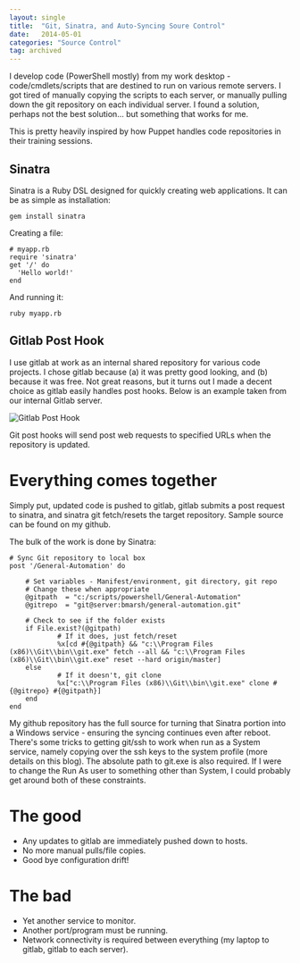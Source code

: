 ```yaml
---
layout: single
title:  "Git, Sinatra, and Auto-Syncing Soure Control"
date:   2014-05-01
categories: "Source Control"
tag: archived
---
```


I develop code (PowerShell mostly) from my work desktop - code/cmdlets/scripts that are destined to run on various remote servers. I got tired of manually copying the scripts to each server, or manually pulling down the git repository on each individual server. I found a solution, perhaps not the best solution... but something that works for me.

This is pretty heavily inspired by how Puppet handles code repositories in their training sessions.

## Sinatra

Sinatra is a Ruby DSL designed for quickly creating web applications. It can be as simple as installation:

`gem install sinatra`

Creating a file:

```language-ruby
# myapp.rb
require 'sinatra'
get '/' do
  'Hello world!'
end
```

And running it:

`ruby myapp.rb`

## Gitlab Post Hook

I use gitlab at work as an internal shared repository for various code projects. I chose gitlab because (a) it was pretty good looking, and (b) because it was free. Not great reasons, but it turns out I made a decent choice as gitlab easily handles post hooks. Below is an example taken from our internal Gitlab server.

![Gitlab Post Hook]("/images/PostHook.png")

Git post hooks will send post web requests to specified URLs when the repository is updated.

# Everything comes together

Simply put, updated code is pushed to gitlab, gitlab submits a post request to sinatra, and sinatra git fetch/resets the target repository. Sample source can be found on my github.

The bulk of the work is done by Sinatra:

```language-ruby
# Sync Git repository to local box
post '/General-Automation' do

    # Set variables - Manifest/environment, git directory, git repo
    # Change these when appropriate
    @gitpath  = "c:/scripts/powershell/General-Automation"
    @gitrepo  = "git@server:bmarsh/general-automation.git"

    # Check to see if the folder exists
    if File.exist?(@gitpath)
            # If it does, just fetch/reset
            %x[cd #{@gitpath} && "c:\\Program Files (x86)\\Git\\bin\\git.exe" fetch --all && "c:\\Program Files (x86)\\Git\\bin\\git.exe" reset --hard origin/master]
    else
            # If it doesn't, git clone
            %x["c:\\Program Files (x86)\\Git\\bin\\git.exe" clone #{@gitrepo} #{@gitpath}]
    end
end
```

My github repository has the full source for turning that Sinatra portion into a Windows service - ensuring the syncing continues even after reboot. There's some tricks to getting git/ssh to work when run as a System service, namely copying over the ssh keys to the system profile (more details on this blog). The absolute path to git.exe is also required. If I were to change the Run As user to something other than System, I could probably get around both of these constraints.

# The good

* Any updates to gitlab are immediately pushed down to hosts.
* No more manual pulls/file copies.
* Good bye configuration drift!

# The bad

* Yet another service to monitor.
* Another port/program must be running.
* Network connectivity is required between everything (my laptop to gitlab, gitlab to each server).